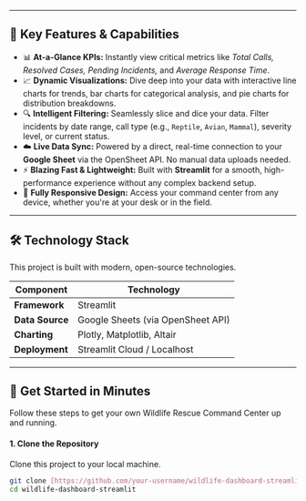 
---

## 🌟 Key Features & Capabilities

-   📊 **At-a-Glance KPIs:** Instantly view critical metrics like *Total Calls, Resolved Cases, Pending Incidents,* and *Average Response Time*.
-   📈 **Dynamic Visualizations:** Dive deep into your data with interactive line charts for trends, bar charts for categorical analysis, and pie charts for distribution breakdowns.
-   🔍 **Intelligent Filtering:** Seamlessly slice and dice your data. Filter incidents by date range, call type (e.g., `Reptile`, `Avian`, `Mammal`), severity level, or current status.
-   ☁️ **Live Data Sync:** Powered by a direct, real-time connection to your **Google Sheet** via the OpenSheet API. No manual data uploads needed.
-   ⚡ **Blazing Fast & Lightweight:** Built with **Streamlit** for a smooth, high-performance experience without any complex backend setup.
-   📱 **Fully Responsive Design:** Access your command center from any device, whether you're at your desk or in the field.

---

## 🛠️ Technology Stack

This project is built with modern, open-source technologies.

| Component      | Technology                                    |
| -------------- | --------------------------------------------- |
| **Framework** | Streamlit                                     |
| **Data Source**| Google Sheets (via OpenSheet API)             |
| **Charting** | Plotly, Matplotlib, Altair                    |
| **Deployment** | Streamlit Cloud / Localhost                   |

---

## 🚀 Get Started in Minutes

Follow these steps to get your own Wildlife Rescue Command Center up and running.

#### 1. **Clone the Repository**
Clone this project to your local machine.
```bash
git clone [https://github.com/your-username/wildlife-dashboard-streamlit.git](https://github.com/your-username/wildlife-dashboard-streamlit.git)
cd wildlife-dashboard-streamlit


